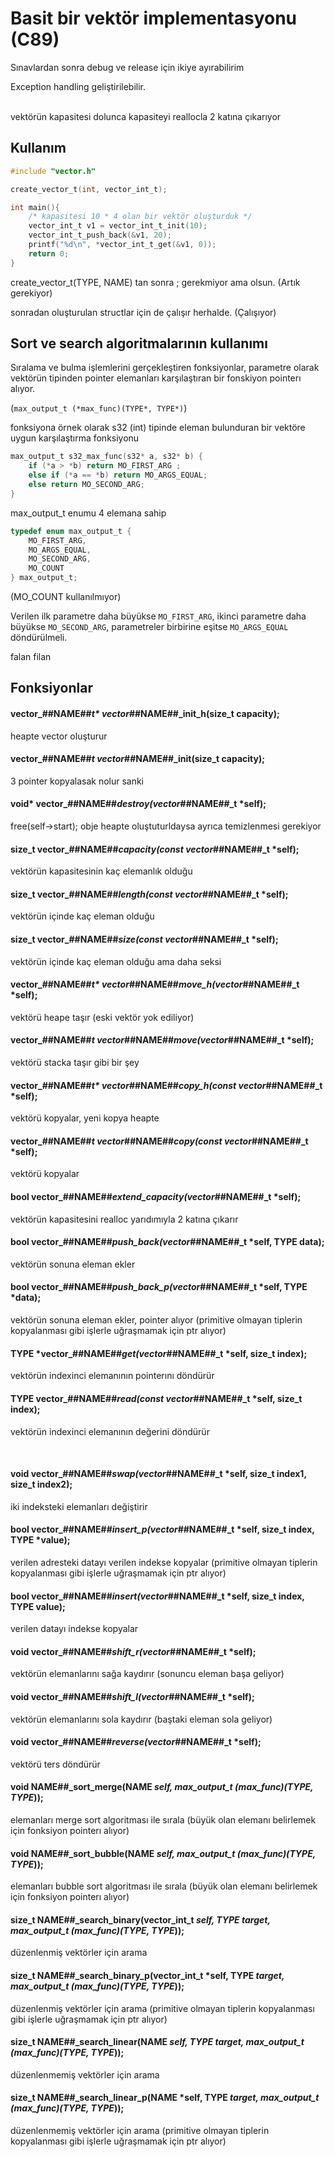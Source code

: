 # Basit bir vektör implementasyonu (C89)
Sınavlardan sonra debug ve release için ikiye ayırabilirim
<br>

Exception handling geliştirilebilir.

<br>
vektörün kapasitesi dolunca kapasiteyi reallocla 2 katına çıkarıyor
<br>

## Kullanım
```c
#include "vector.h"

create_vector_t(int, vector_int_t);

int main(){
    /* kapasitesi 10 * 4 olan bir vektör oluşturduk */
    vector_int_t v1 = vector_int_t_init(10);
    vector_int_t_push_back(&v1, 20);
    printf("%d\n", *vector_int_t_get(&v1, 0));
    return 0;
}
```
create_vector_t(TYPE, NAME) tan sonra ; gerekmiyor ama olsun. (Artık gerekiyor)

sonradan oluşturulan structlar için de çalışır herhalde. (Çalışıyor)

## Sort ve search algoritmalarının kullanımı

Sıralama ve bulma işlemlerini gerçekleştiren fonksiyonlar, parametre olarak vektörün 
tipinden pointer elemanları karşılaştıran bir fonskiyon pointerı alıyor.

(`max_output_t (*max_func)(TYPE*, TYPE*)`)

fonksiyona örnek olarak
s32 (int) tipinde eleman bulunduran bir vektöre uygun karşılaştırma fonksiyonu

```c
max_output_t s32_max_func(s32* a, s32* b) {
    if (*a > *b) return MO_FIRST_ARG ;
    else if (*a == *b) return MO_ARGS_EQUAL;
    else return MO_SECOND_ARG;
}
```

max_output_t enumu 4 elemana sahip

```c
typedef enum max_output_t {
    MO_FIRST_ARG,
    MO_ARGS_EQUAL,
    MO_SECOND_ARG,
    MO_COUNT
} max_output_t;
```
(MO_COUNT kullanılmıyor)

Verilen ilk parametre daha büyükse `MO_FIRST_ARG`, ikinci parametre daha büyükse 
`MO_SECOND_ARG`, parametreler birbirine eşitse `MO_ARGS_EQUAL` döndürülmeli.

falan filan

## Fonksiyonlar

#### vector_##NAME##_t* vector_##NAME##_init_h(size_t capacity);
heapte vector oluşturur 

#### vector_##NAME##_t vector_##NAME##_init(size_t capacity);
3 pointer kopyalasak nolur sanki
 
#### void* vector_##NAME##_destroy(vector_##NAME##_t *self);
free(self->start); obje heapte oluştuturldaysa ayrıca temizlenmesi gerekiyor
 
#### size_t vector_##NAME##_capacity(const vector_##NAME##_t *self);
vektörün kapasitesinin kaç elemanlık olduğu
 
#### size_t vector_##NAME##_length(const vector_##NAME##_t *self);
vektörün içinde kaç eleman olduğu
 
#### size_t vector_##NAME##_size(const vector_##NAME##_t *self);
vektörün içinde kaç eleman olduğu ama daha seksi
 
#### vector_##NAME##_t* vector_##NAME##_move_h(vector_##NAME##_t *self);
vektörü heape taşır (eski vektör yok ediliyor)
 
#### vector_##NAME##_t vector_##NAME##_move(vector_##NAME##_t *self);
vektörü stacka taşır gibi bir şey
 
#### vector_##NAME##_t* vector_##NAME##_copy_h(const vector_##NAME##_t *self);
vektörü kopyalar, yeni kopya heapte
 
#### vector_##NAME##_t vector_##NAME##_copy(const vector_##NAME##_t *self);
vektörü kopyalar
 
#### bool vector_##NAME##_extend_capacity(vector_##NAME##_t *self);
vektörün kapasitesini realloc yarıdımıyla 2 katına çıkarır
 
#### bool vector_##NAME##_push_back(vector_##NAME##_t *self, TYPE data);
vektörün sonuna eleman ekler
 
#### bool vector_##NAME##_push_back_p(vector_##NAME##_t *self, TYPE *data);
vektörün sonuna eleman ekler, pointer alıyor (primitive olmayan tiplerin kopyalanması gibi işlerle uğraşmamak için ptr alıyor)
 
#### TYPE *vector_##NAME##_get(vector_##NAME##_t *self, size_t index);
vektörün indexinci elemanının pointerını döndürür
 
#### TYPE vector_##NAME##_read(const vector_##NAME##_t *self, size_t index);
vektörün indexinci elemanının değerini döndürür

<br> 
 
#### void vector_##NAME##_swap(vector_##NAME##_t *self, size_t index1, size_t index2);
iki indeksteki elemanları değiştirir
 
#### bool vector_##NAME##_insert_p(vector_##NAME##_t *self, size_t index, TYPE *value);
verilen adresteki datayı verilen indekse kopyalar (primitive olmayan tiplerin kopyalanması gibi işlerle uğraşmamak için ptr alıyor)
 
#### bool vector_##NAME##_insert(vector_##NAME##_t *self, size_t index, TYPE value);
verilen datayı indekse kopyalar
 
#### void vector_##NAME##_shift_r(vector_##NAME##_t *self);
vektörün elemanlarını sağa kaydırır (sonuncu eleman başa geliyor)
 
#### void vector_##NAME##_shift_l(vector_##NAME##_t *self);
vektörün elemanlarını sola kaydırır (baştaki eleman sola geliyor)
 
#### void vector_##NAME##_reverse(vector_##NAME##_t *self);
vektörü ters döndürür
 
#### void NAME##_sort_merge(NAME *self, max_output_t (*max_func)(TYPE*, TYPE*));
elemanları merge sort algoritması ile sırala (büyük olan elemanı belirlemek için fonksiyon pointerı alıyor)

#### void NAME##_sort_bubble(NAME *self, max_output_t (*max_func)(TYPE*, TYPE*));
elemanları bubble sort algoritması ile sırala (büyük olan elemanı belirlemek için fonksiyon pointerı alıyor)

#### size_t NAME##_search_binary(vector_int_t *self, TYPE target, max_output_t (*max_func)(TYPE*, TYPE*));
düzenlenmiş vektörler için arama

#### size_t NAME##_search_binary_p(vector_int_t *self, TYPE *target, max_output_t (*max_func)(TYPE*, TYPE*));
düzenlenmiş vektörler için arama (primitive olmayan tiplerin kopyalanması gibi işlerle uğraşmamak için ptr alıyor)

#### size_t NAME##_search_linear(NAME *self, TYPE target, max_output_t (*max_func)(TYPE*, TYPE*));
düzenlenmemiş vektörler için arama 

#### size_t NAME##_search_linear_p(NAME *self, TYPE *target, max_output_t (*max_func)(TYPE*, TYPE*));
düzenlenmemiş vektörler için arama (primitive olmayan tiplerin kopyalanması gibi işlerle uğraşmamak için ptr alıyor)